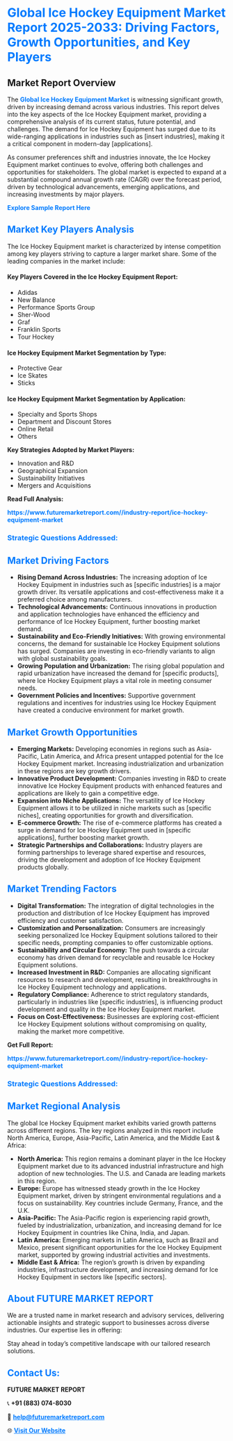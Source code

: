 <h1 style="color: #007BFF;">Global Ice Hockey Equipment Market Report 2025-2033: Driving Factors, Growth Opportunities, and Key Players</h1>

<section id="overview">
<h2>Market Report Overview</h2>
<p>The <a href="https://www.futuremarketreport.com//industry-report/ice-hockey-equipment-market" style="color: #007BFF; text-decoration: none;"><strong>Global Ice Hockey Equipment Market</strong></a> is witnessing significant growth, driven by increasing demand across various industries. This report delves into the key aspects of the Ice Hockey Equipment market, providing a comprehensive analysis of its current status, future potential, and challenges. The demand for Ice Hockey Equipment has surged due to its wide-ranging applications in industries such as [insert industries], making it a critical component in modern-day [applications].</p>
<p>As consumer preferences shift and industries innovate, the Ice Hockey Equipment market continues to evolve, offering both challenges and opportunities for stakeholders. The global market is expected to expand at a substantial compound annual growth rate (CAGR) over the forecast period, driven by technological advancements, emerging applications, and increasing investments by major players.</p>
</section>

<section id="overview">
<p><a href="https://www.futuremarketreport.com//request-sample/reportId=90273" style="color: #007BFF; text-decoration: none;"><strong>Explore Sample Report Here</strong></a></p>
</section>

<section id="key-players">
<h2 style="color: #007BFF;">Market Key Players Analysis</h2>
<p>The Ice Hockey Equipment market is characterized by intense competition among key players striving to capture a larger market share. Some of the leading companies in the market include:</p>
<h4>Key Players Covered in the Ice Hockey Equipment Report:</h4>
<ul><li>Adidas</li><li>New Balance</li><li>Performance Sports Group</li><li>Sher-Wood</li><li>Graf</li><li>Franklin Sports</li><li>Tour Hockey</li></ul>
<h4>Ice Hockey Equipment Market Segmentation by Type:</h4>
<ul><li>Protective Gear</li><li>Ice Skates</li><li>Sticks</li></ul>

<h4>Ice Hockey Equipment Market Segmentation by Application:</h4>
<ul><li>Specialty and Sports Shops</li><li>Department and Discount Stores</li><li>Online Retail</li><li>Others</li></ul>
<p><strong>Key Strategies Adopted by Market Players:</strong></p>
<ul>
<li>Innovation and R&D</li>
<li>Geographical Expansion</li>
<li>Sustainability Initiatives</li>
<li>Mergers and Acquisitions</li>
</ul>
</section>

<section>
<p><strong>Read Full Analysis: </strong></p><a href="https://www.futuremarketreport.com//industry-report/ice-hockey-equipment-market" style="color: #007BFF; text-decoration: none;"><strong>https://www.futuremarketreport.com//industry-report/ice-hockey-equipment-market</strong></a>
<h3 style="color: #007BFF;">Strategic Questions Addressed:</h3>
</section>

<section id="driving-factors">
<h2 style="color: #007BFF;">Market Driving Factors</h2>
<ul>
<li><strong>Rising Demand Across Industries:</strong> The increasing adoption of Ice Hockey Equipment in industries such as [specific industries] is a major growth driver. Its versatile applications and cost-effectiveness make it a preferred choice among manufacturers.</li>
<li><strong>Technological Advancements:</strong> Continuous innovations in production and application technologies have enhanced the efficiency and performance of Ice Hockey Equipment, further boosting market demand.</li>
<li><strong>Sustainability and Eco-Friendly Initiatives:</strong> With growing environmental concerns, the demand for sustainable Ice Hockey Equipment solutions has surged. Companies are investing in eco-friendly variants to align with global sustainability goals.</li>
<li><strong>Growing Population and Urbanization:</strong> The rising global population and rapid urbanization have increased the demand for [specific products], where Ice Hockey Equipment plays a vital role in meeting consumer needs.</li>
<li><strong>Government Policies and Incentives:</strong> Supportive government regulations and incentives for industries using Ice Hockey Equipment have created a conducive environment for market growth.</li>
</ul>
</section>

<section id="growth-opportunities">
<h2 style="color: #007BFF;">Market Growth Opportunities</h2>
<ul>
<li><strong>Emerging Markets:</strong> Developing economies in regions such as Asia-Pacific, Latin America, and Africa present untapped potential for the Ice Hockey Equipment market. Increasing industrialization and urbanization in these regions are key growth drivers.</li>
<li><strong>Innovative Product Development:</strong> Companies investing in R&D to create innovative Ice Hockey Equipment products with enhanced features and applications are likely to gain a competitive edge.</li>
<li><strong>Expansion into Niche Applications:</strong> The versatility of Ice Hockey Equipment allows it to be utilized in niche markets such as [specific niches], creating opportunities for growth and diversification.</li>
<li><strong>E-commerce Growth:</strong> The rise of e-commerce platforms has created a surge in demand for Ice Hockey Equipment used in [specific applications], further boosting market growth.</li>
<li><strong>Strategic Partnerships and Collaborations:</strong> Industry players are forming partnerships to leverage shared expertise and resources, driving the development and adoption of Ice Hockey Equipment products globally.</li>
</ul>
</section>

<section id="trending-factors">
<h2 style="color: #007BFF;">Market Trending Factors</h2>
<ul>
<li><strong>Digital Transformation:</strong> The integration of digital technologies in the production and distribution of Ice Hockey Equipment has improved efficiency and customer satisfaction.</li>
<li><strong>Customization and Personalization:</strong> Consumers are increasingly seeking personalized Ice Hockey Equipment solutions tailored to their specific needs, prompting companies to offer customizable options.</li>
<li><strong>Sustainability and Circular Economy:</strong> The push towards a circular economy has driven demand for recyclable and reusable Ice Hockey Equipment solutions.</li>
<li><strong>Increased Investment in R&D:</strong> Companies are allocating significant resources to research and development, resulting in breakthroughs in Ice Hockey Equipment technology and applications.</li>
<li><strong>Regulatory Compliance:</strong> Adherence to strict regulatory standards, particularly in industries like [specific industries], is influencing product development and quality in the Ice Hockey Equipment market.</li>
<li><strong>Focus on Cost-Effectiveness:</strong> Businesses are exploring cost-efficient Ice Hockey Equipment solutions without compromising on quality, making the market more competitive.</li>
</ul>
</section>

<section>
<p><strong>Get Full Report: </strong></p><a href="https://www.futuremarketreport.com//industry-report/ice-hockey-equipment-market" style="color: #007BFF; text-decoration: none;"><strong>https://www.futuremarketreport.com//industry-report/ice-hockey-equipment-market</strong></a>
<h3 style="color: #007BFF;">Strategic Questions Addressed:</h3>
</section>


<section id="regional-analysis">
<h2 style="color: #007BFF;">Market Regional Analysis</h2>
<p>The global Ice Hockey Equipment market exhibits varied growth patterns across different regions. The key regions analyzed in this report include North America, Europe, Asia-Pacific, Latin America, and the Middle East & Africa:</p>
<ul>
<li><strong>North America:</strong> This region remains a dominant player in the Ice Hockey Equipment market due to its advanced industrial infrastructure and high adoption of new technologies. The U.S. and Canada are leading markets in this region.</li>
<li><strong>Europe:</strong> Europe has witnessed steady growth in the Ice Hockey Equipment market, driven by stringent environmental regulations and a focus on sustainability. Key countries include Germany, France, and the U.K.</li>
<li><strong>Asia-Pacific:</strong> The Asia-Pacific region is experiencing rapid growth, fueled by industrialization, urbanization, and increasing demand for Ice Hockey Equipment in countries like China, India, and Japan.</li>
<li><strong>Latin America:</strong> Emerging markets in Latin America, such as Brazil and Mexico, present significant opportunities for the Ice Hockey Equipment market, supported by growing industrial activities and investments.</li>
<li><strong>Middle East & Africa:</strong> The region’s growth is driven by expanding industries, infrastructure development, and increasing demand for Ice Hockey Equipment in sectors like [specific sectors].</li>
</ul>
</section>

<footer>
<h2 style="color: #007BFF;">About FUTURE MARKET REPORT</h2>
<p>We are a trusted name in market research and advisory services, delivering actionable insights and strategic support to businesses across diverse industries. Our expertise lies in offering:</p>

<p>Stay ahead in today’s competitive landscape with our tailored research solutions.</p>

<h2 style="color: #007BFF;">Contact Us:</h2>
<p><strong>FUTURE MARKET REPORT</strong></p>
<p>📞 <strong>+91 (883) 074-8030</strong></p>
<p>📧 <strong><a href="mailto:help@futuremarketreport.com" style="color: #007BFF;">help@futuremarketreport.com</a></strong></p>
<p>🌐 <strong><a href="https://www.futuremarketreport.com/" style="color: #007BFF;">Visit Our Website</a></strong></p>
</footer>